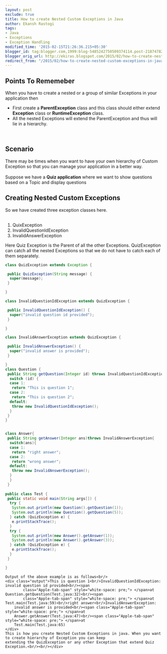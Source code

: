 ```yaml
---
layout: post
exclude: true
title: How to create Nested Custom Exceptions in Java
author: Ekansh Rastogi
tags:
- Java
- Exceptions
- Exception Handling
modified_time: '2015-02-15T21:26:36.215+05:30'
blogger_id: tag:blogger.com,1999:blog-5485242750509374114.post-2187478208760689910
blogger_orig_url: http://ekiras.blogspot.com/2015/02/how-to-create-nested-custom-exceptions-in-java.html
redirect_from: "/2015/02/how-to-create-nested-custom-exceptions-in-java.html"
---
```


<div dir="ltr" style="text-align: left;" trbidi="on">
    <div style="text-align: left;"><h2 style="text-align: left;">Points To Rememeber</h2>When you have to create a
        nested or a group of similar Exceptions in your application then&nbsp;</div>
    <div style="text-align: left;"></div>
    <ul style="text-align: left;">
        <li>First create a <b>ParentException</b> class and this class should either extend <b>Exception</b>&nbsp;class
            or <b>RuntimeException</b> class.&nbsp;</li>
        <li>All the nested Exceptions will extend the ParentException and thus will lie in a hierarchy.</li>
    </ul>
    <br/>
    <h2>Scenario</h2>There may be times when you want to have your own hierarchy of Custom Exception so that you can
    manage your application in a better way.<br/><br/>Suppose we have a <b>Quiz application</b> where we want to show
    questions based on a Topic and display questions<br/>
    <h2>Creating Nested Custom Exceptions&nbsp;</h2>So we have created three exception classes here.<br/><br/>
    <ol style="text-align: left;">
        <li>QuixException</li>
        <li>InvalidQuestionIdException</li>
        <li>InvalidAnswerException</li>
    </ol>
    <div>Here Quiz Exception is the Parent of all the other Exceptions. QuizException can catch all the nested
        Exceptions so that we do not have to catch each of them separately. &nbsp;</div>


```java
class QuizException extends Exception {

 public QuizException(String message) {
  super(message);
 }

}

class InvalidQuestionIdException extends QuizException {

 public InvalidQuestionIdException() {
  super("invalid question id provided");
 }

}

class InvalidAnswerException extends QuizException {

 public InvalidAnswerException() {
  super("invalid answer is provided");
 }

}
class Question {
 public String getQuestion(Integer id) throws InvalidQuestionIdException{
  switch (id) {
  case 1:
   return "This is question 1";
  case 2:
   return "This is question 2";
  default:
   throw new InvalidQuestionIdException();
  }
 }
}


class Answer{
 public String getAnswer(Integer ans)throws InvalidAnswerException{
  switch(ans){
  case 1:
   return "right answer";
  case 2:
   return "wrong answer";
  default:
   throw new InvalidAnswerException();
  }
  }
 }
 
public class Test {
 public static void main(String args[]) {
  try {
   System.out.println(new Question().getQuestion(1));
   System.out.println(new Question().getQuestion(5));
  } catch (QuizException e) {
   e.printStackTrace();
  }
  try {
   System.out.println(new Answer().getAnswer(1));
   System.out.println(new Answer().getAnswer(3));
  } catch (QuizException e) {
   e.printStackTrace();
  }
 }

}
```
    Output of the above example is as follows<br/>
    <div class="output">This is question 1<br/>InvalidQuestionIdException: invalid question id provided<br/><span
            class="Apple-tab-span" style="white-space: pre;"> </span>at Question.getQuestion(Test.java:32)<br/><span
            class="Apple-tab-span" style="white-space: pre;"> </span>at Test.main(Test.java:59)<br/>right answer<br/>InvalidAnswerException:
        invalid answer is provided<br/><span class="Apple-tab-span" style="white-space: pre;"> </span>at
        Answer.getAnswer(Test.java:47)<br/><span class="Apple-tab-span" style="white-space: pre;"> </span>at
        Test.main(Test.java:65)
    </div>
    This is how you create Nested Custom Exceptions in java. When you want to create hierarchy of Exception you can keep
    extending the QuizException or any other Exception that extend Quiz Exception.<br/><br/></div>
